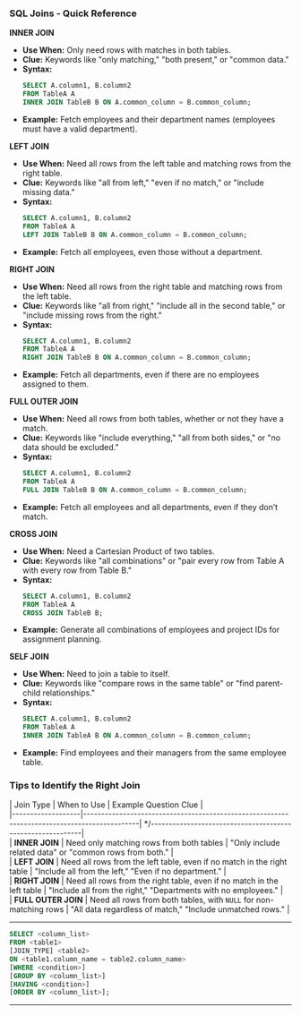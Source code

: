 ### **SQL Joins - Quick Reference**

**INNER JOIN**  
- **Use When:** Only need rows with matches in both tables.  
- **Clue:** Keywords like "only matching," "both present," or "common data."  
- **Syntax:**
    ```sql
    SELECT A.column1, B.column2
    FROM TableA A
    INNER JOIN TableB B ON A.common_column = B.common_column;
    ```  
- **Example:** Fetch employees and their department names (employees must have a valid department).

**LEFT JOIN**  
- **Use When:** Need all rows from the left table and matching rows from the right table.  
- **Clue:** Keywords like "all from left," "even if no match," or "include missing data."  
- **Syntax:**
    ```sql
    SELECT A.column1, B.column2
    FROM TableA A
    LEFT JOIN TableB B ON A.common_column = B.common_column;
    ```  
- **Example:** Fetch all employees, even those without a department.

**RIGHT JOIN**  
- **Use When:** Need all rows from the right table and matching rows from the left table.  
- **Clue:** Keywords like "all from right," "include all in the second table," or "include missing rows from the right."  
- **Syntax:**
    ```sql
    SELECT A.column1, B.column2
    FROM TableA A
    RIGHT JOIN TableB B ON A.common_column = B.common_column;
    ```  
- **Example:** Fetch all departments, even if there are no employees assigned to them.

**FULL OUTER JOIN**  
- **Use When:** Need all rows from both tables, whether or not they have a match.  
- **Clue:** Keywords like "include everything," "all from both sides," or "no data should be excluded."  
- **Syntax:**
    ```sql
    SELECT A.column1, B.column2
    FROM TableA A
    FULL JOIN TableB B ON A.common_column = B.common_column;
    ```  
- **Example:** Fetch all employees and all departments, even if they don’t match.

**CROSS JOIN**  
- **Use When:** Need a Cartesian Product of two tables.  
- **Clue:** Keywords like "all combinations" or "pair every row from Table A with every row from Table B."  
- **Syntax:**
    ```sql
    SELECT A.column1, B.column2
    FROM TableA A
    CROSS JOIN TableB B;
    ```  
- **Example:** Generate all combinations of employees and project IDs for assignment planning.

**SELF JOIN**  
- **Use When:** Need to join a table to itself.  
- **Clue:** Keywords like "compare rows in the same table" or "find parent-child relationships."  
- **Syntax:**
    ```sql
    SELECT A.column1, B.column2
    FROM TableA A
    INNER JOIN TableA B ON A.common_column = B.common_column;
    ```  
- **Example:** Find employees and their managers from the same employee table.

### **Tips to Identify the Right Join**  

| Join Type        | When to Use                                                                                 | Example Question Clue                                      |  
|-------------------|---------------------------------------------------------------------------------------------|
*/-----------------------------------------------------------|  
| **INNER JOIN**    | Need only matching rows from both tables                                                   | "Only include related data" or "common rows from both."    |  
| **LEFT JOIN**     | Need all rows from the left table, even if no match in the right table                     | "Include all from the left," "Even if no department."      |  
| **RIGHT JOIN**    | Need all rows from the right table, even if no match in the left table                     | "Include all from the right," "Departments with no employees." |  
| **FULL OUTER JOIN** | Need all rows from both tables, with `NULL` for non-matching rows                         | "All data regardless of match," "Include unmatched rows."  |  

---  
``` sql
SELECT <column_list>
FROM <table1>
[JOIN_TYPE] <table2>
ON <table1.column_name = table2.column_name>
[WHERE <condition>]
[GROUP BY <column_list>]
[HAVING <condition>]
[ORDER BY <column_list>];
```
---

